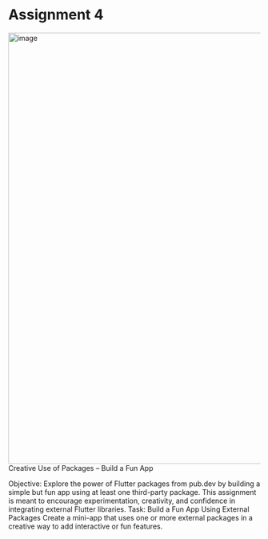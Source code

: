 # Assignment 4
<img width="1435" height="860" alt="image" src="https://github.com/user-attachments/assets/5f3db7d7-3e5e-4c28-b870-ec0e8e777888" />
Creative Use of Packages – Build a Fun App

Objective:
Explore the power of Flutter packages from pub.dev by building a simple but fun app using at least one third-party package.
This assignment is meant to encourage experimentation, creativity, and confidence in integrating external Flutter libraries.
Task: Build a Fun App Using External Packages
Create a mini-app that uses one or more external packages in a creative way to add interactive or fun features.
